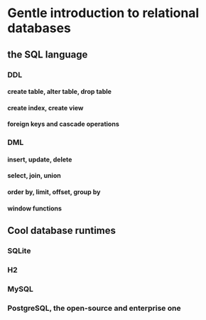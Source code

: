# Gentle introduction to relational databases

## the SQL language

### DDL

#### create table, alter table, drop table

#### create index, create view

#### foreign keys and cascade operations

### DML

#### insert, update, delete

#### select, join, union

#### order by, limit, offset, group by

#### window functions

## Cool database runtimes

### SQLite

### H2

### MySQL

### PostgreSQL, the open-source and enterprise one
